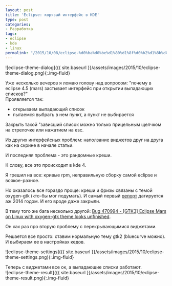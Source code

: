 ```yaml
---
layout: post
title: 'Eclipse: корявый интерфейс в KDE'
type: post
categories:
- Разработка
tags:
- eclipse
- kde
- linux
permalink: "/2015/10/08/eclipse-%d0%ba%d0%be%d1%80%d1%8f%d0%b2%d1%8b%d0%b9-%d0%b8%d0%bd%d1%82%d0%b5%d1%80%d1%84%d0%b5%d0%b9%d1%81-%d0%b2-kde/"
---
```

![eclipse-theme-dialog]({{ site.baseurl }}/assets/images/2015/10/eclipse-theme-dialog.png){:.img-fluid}

Уже несколько вечеров я ломаю голову над вопросом: "почему в eclipse 4.5 (mars) застывает интерфейс при открытии выпадающих списков?"  
Проявляется так:

- открываем выпадающий список
- пытаемся выбрать в нем пункт, а пункт не выбирается

Закрыть такой "зависший список можно только прицельным щелчком на стрелочке или нажатием на esc.

Из других интерфейсных проблем: наползание виджетов друг на друга как на скрине в начале статьи.

И последняя проблема - это рандомные креши.

К слову, все это происходит в kde 4.

Я грешил на все: кривые rpm, неправильную сборку самой eclipse и всякое-разное.

Но оказалось все гораздо проще: креши и фризы связаны с темой oxygen-gtk (кто-бы мог подумать). И самый первый [репорт](https://bugs.kde.org/show_bug.cgi?id=339174) датируется аж 2014 годом. И его вроде даже закрыли.

В тему того же бага несколько другой: [Bug 470994 - [GTK3] Eclipse Mars on Linux with oxygen-gtk theme looks unfinished](https://bugs.eclipse.org/bugs/show_bug.cgi?id=470994).

Он как раз про вторую проблему с перекрывающимися виджетами.

Решается все просто: ставим нормальную тему gtk2 (bluecurve можно).  
И выбираем ее в настройках кедов.

![eclipse-theme-settings]({{ site.baseurl }}/assets/images/2015/10/eclipse-theme-settings.png){:.img-fluid}

Теперь с виджетами все ок, а выпадающие списки работают.  
![eclipse-theme-result]({{ site.baseurl }}/assets/images/2015/10/eclipse-theme-result.png){:.img-fluid}

